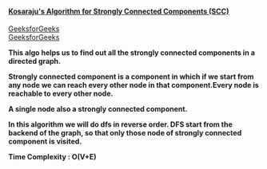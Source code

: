 #### [Kosaraju's Algorithm for Strongly Connected Components (SCC)](https://www.youtube.com/watch?v=V8qIqJxCioo&list=PLgUwDviBIf0rGEWe64KWas0Nryn7SCRWw&index=27)   
[GeeksforGeeks](https://www.geeksforgeeks.org/connectivity-in-a-directed-graph/)   
[GeeksforGeeks](https://www.geeksforgeeks.org/strongly-connected-components/)   

**This algo helps us to find out all the strongly connected components in a directed graph.**   

**Strongly connected component is a component in which if we start from any node we can reach every other node in that component.Every node is reachable to every other node.**   

**A single node also a strongly connected component.**  

**In this algorithm we will do dfs in reverse order. DFS start from the backend of the graph, so that only those node of strongly connected component is visited.**  

**Time Complexity : O(V+E)**   
